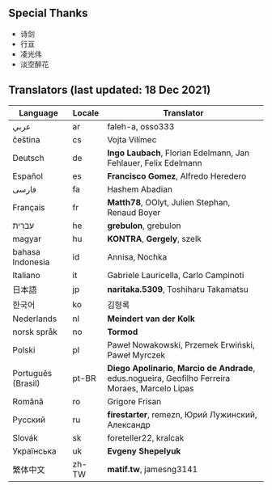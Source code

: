 ## Special Thanks
- 诗剑
- 行亘
- 凌光伟
- 淡空醉花

## Translators (last updated: 18 Dec 2021)
|Language   |Locale   |Translator|
|---        |---      |---|
|عربي      |ar         |faleh-a, osso333|
|čeština    |cs       |Vojta Vilímec|
|Deutsch    |de       |**Ingo Laubach**, Florian Edelmann, Jan Fehlauer, Felix Edelmann|
|Español    |es       |**Francisco Gomez**, Alfredo Heredero|
|فارسی      |fa         |Hashem Abadian|
|Français   |fr       |**Matth78**, OOlyt, Julien Stephan, Renaud Boyer|
|עִברִית     |he       |**grebulon**, grebulon|
|magyar     |hu       |**KONTRA**, **Gergely**, szelk|
|bahasa Indonesia   |id       |Annisa, Nochka|
|Italiano   |it       |Gabriele Lauricella, Carlo Campinoti|
|日本語      |jp       |**naritaka.5309**, Toshiharu Takamatsu|
|한국어       |ko       |김형록|
|Nederlands |nl       |**Meindert van der Kolk**|
|norsk språk|no       |**Tormod**|
|Polski     |pl       |Paweł Nowakowski, Przemek Erwiński, Paweł Myrczek|
|Português (Brasil) |pt-BR    |**Diego Apolinario**, **Marcio de Andrade**, edus.nogueira, Geofilho Ferreira Moraes, Marcelo Lipas|
|Română     |ro       |Grigore Frisan|
|Pусский    |ru       |**firestarter**, remezn, Юрий Лужинский, Александр|
|Slovák     |sk       |foreteller22, kralcak|
|Українська |uk       |**Evgeny Shepelyuk**|
|繁体中文    |zh-TW    |**matif.tw**, jamesng3141|